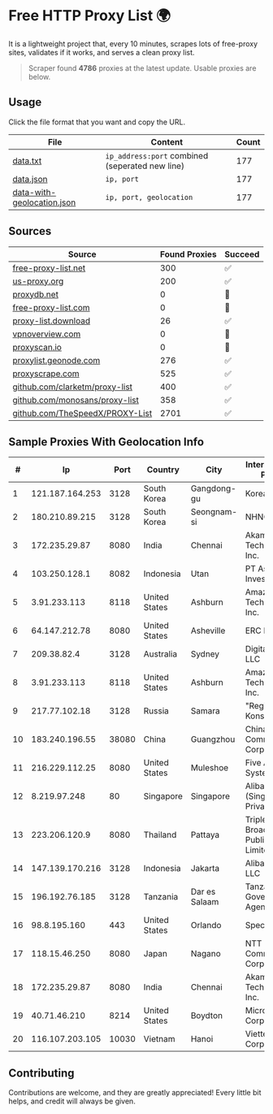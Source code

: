 
# Free HTTP Proxy List 🌍

It is a lightweight project that, every 10 minutes, scrapes lots of free-proxy sites, validates if it works, and serves a clean proxy list.


> Scraper found **4786** proxies at the latest update. Usable proxies are below.

## Usage

Click the file format that you want and copy the URL.


|File|Content|Count|
|----|-------|-----|
|[data.txt](https://raw.githubusercontent.com/themiralay/Proxy-List-World/master/data.txt)|`ip_address:port` combined (seperated new line)|177|
|[data.json](https://raw.githubusercontent.com/themiralay/Proxy-List-World/master/data.json)|`ip, port`|177|
|[data-with-geolocation.json](https://raw.githubusercontent.com/themiralay/Proxy-List-World/master/data-with-geolocation.json)|`ip, port, geolocation`|177|

## Sources

|Source|Found Proxies|Succeed|
|------|-------------|-------|
|[free-proxy-list.net](https://free-proxy-list.net)|300|✅|
|[us-proxy.org](https://www.us-proxy.org)|200|✅|
|[proxydb.net](http://proxydb.net)|0|🚫|
|[free-proxy-list.com](https://free-proxy-list.com/?page=&port=&type%5B%5D=http&type%5B%5D=https&up_time=0&search=Search)|0|🚫|
|[proxy-list.download](https://www.proxy-list.download/HTTP)|26|✅|
|[vpnoverview.com](https://vpnoverview.com/privacy/anonymous-browsing/free-proxy-servers)|0|🚫|
|[proxyscan.io](https://www.proxyscan.io)|0|🚫|
|[proxylist.geonode.com](https://proxylist.geonode.com/api/proxy-list?limit=300&page=1&sort_by=lastChecked&sort_type=desc&protocols=http,https)|276|✅|
|[proxyscrape.com](https://api.proxyscrape.com/v2/?request=displayproxies&protocol=http&timeout=10000&country=all&ssl=all&anonymity=all)|525|✅|
|[github.com/clarketm/proxy-list](https://raw.githubusercontent.com/clarketm/proxy-list/master/proxy-list-raw.txt)|400|✅|
|[github.com/monosans/proxy-list](https://raw.githubusercontent.com/monosans/proxy-list/main/proxies/http.txt)|358|✅|
|[github.com/TheSpeedX/PROXY-List](https://raw.githubusercontent.com/TheSpeedX/PROXY-List/master/http.txt)|2701|✅|


## Sample Proxies With Geolocation Info

|#|Ip|Port|Country|City|Internet Service Provider|
|-|--|----|-------|----|-------------------------|
|1|121.187.164.253|3128|South Korea|Gangdong-gu|Korea Telecom|
|2|180.210.89.215|3128|South Korea|Seongnam-si|NHNCLOUD|
|3|172.235.29.87|8080|India|Chennai|Akamai Technologies, Inc.|
|4|103.250.128.1|8082|Indonesia|Utan|PT Asri Global Investama|
|5|3.91.233.113|8118|United States|Ashburn|Amazon Technologies Inc.|
|6|64.147.212.78|8080|United States|Asheville|ERC Broadband|
|7|209.38.82.4|3128|Australia|Sydney|DigitalOcean, LLC|
|8|3.91.233.113|8118|United States|Ashburn|Amazon Technologies Inc.|
|9|217.77.102.18|3128|Russia|Samara|"Region Svyaz Konsalt" LLC|
|10|183.240.196.55|38080|China|Guangzhou|China Mobile Communications Corporation|
|11|216.229.112.25|8080|United States|Muleshoe|Five Area Systems, LLC|
|12|8.219.97.248|80|Singapore|Singapore|Alibaba Cloud (Singapore) Private Limited|
|13|223.206.120.9|8080|Thailand|Pattaya|Triple T Broadband Public Company Limited|
|14|147.139.170.216|3128|Indonesia|Jakarta|Alibaba Cloud LLC|
|15|196.192.76.185|3128|Tanzania|Dar es Salaam|Tanzania e-Government Agency|
|16|98.8.195.160|443|United States|Orlando|Spectrum|
|17|118.15.46.250|8080|Japan|Nagano|NTT Communications Corporation|
|18|172.235.29.87|8080|India|Chennai|Akamai Technologies, Inc.|
|19|40.71.46.210|8214|United States|Boydton|Microsoft Corporation|
|20|116.107.203.105|10030|Vietnam|Hanoi|Viettel Corporation|



## Contributing

Contributions are welcome, and they are greatly appreciated! Every
little bit helps, and credit will always be given.

